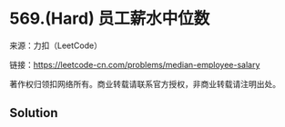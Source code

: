 # 569.(Hard) 员工薪水中位数



来源：力扣（LeetCode）

链接：https://leetcode-cn.com/problems/median-employee-salary 

著作权归领扣网络所有。商业转载请联系官方授权，非商业转载请注明出处。



## Solution 



```sql



```
    